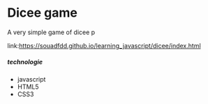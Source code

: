 <h1>Dicee game</h1>
<p>A  very simple game of dicee p<p>

 link:<a target="_blank" >https://souadfdd.github.io/learning_javascript/dicee/index.html</a>
 
  
  
  <h5>technologie</h5>
  <ul>
  <li>javascript</li>
  <li>HTML5</li>
  <li>CSS3</li>
